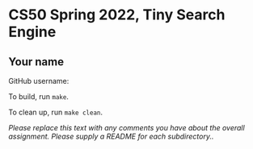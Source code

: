 # CS50 Spring 2022, Tiny Search Engine
## Your name

GitHub username:

To build, run `make`.

To clean up, run `make clean`.

*Please replace this text with any comments you have about the overall assignment.  Please supply a README for each subdirectory..*
